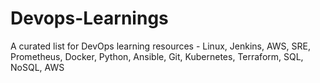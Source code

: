 # Devops-Learnings
A curated list for DevOps learning resources - Linux, Jenkins, AWS, SRE, Prometheus, Docker, Python, Ansible, Git, Kubernetes, Terraform, SQL, NoSQL, AWS
